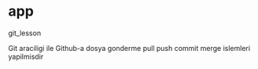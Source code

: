 # app
git_lesson


Git araciligi ile Github-a dosya gonderme pull push commit merge islemleri yapilmisdir 
